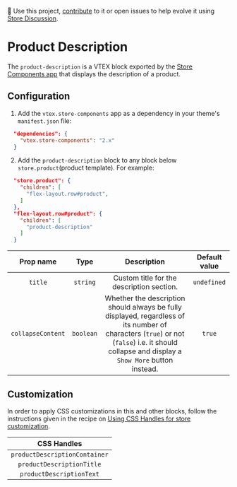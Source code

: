 📢 Use this project, [contribute](https://github.com/vtex-apps/store-components) to it or open issues to help evolve it using [Store Discussion](https://github.com/vtex-apps/store-discussion). 

# Product Description

The `product-description` is a VTEX block exported by the [Store Components app](https://vtex.io/docs/components/all/vtex.store-components/) that displays the description of a product.

## Configuration

1. Add the `vtex.store-components` app as a dependency in your theme's `manifest.json` file:

```json
  "dependencies": {
    "vtex.store-components": "2.x"
  }
```

2. Add the `product-description` block to any block below `store.product`(product template). For example:

```json
  "store.product": {
    "children": [
      "flex-layout.row#product",
    ]
  },
  "flex-layout.row#product": {
    "children": [
      "product-description"
    ]
  }
```

| Prop name | Type | Description | Default value |
| :-------: | :--: | :---------: | :-----------: |
| `title` | `string` | Custom title for the description section. | `undefined` |
| `collapseContent` | `boolean` | Whether the description should always be fully displayed, regardless of its number of characters (`true`) or not (`false`) i.e. it should collapse and display a `Show More` button instead. | `true` |

## Customization

In order to apply CSS customizations in this and other blocks, follow the instructions given in the recipe on [Using CSS Handles for store customization](https://vtex.io/docs/recipes/style/using-css-handles-for-store-customization).

| CSS Handles |
| :---------: |
| `productDescriptionContainer` |
| `productDescriptionTitle`     |
| `productDescriptionText`      |
